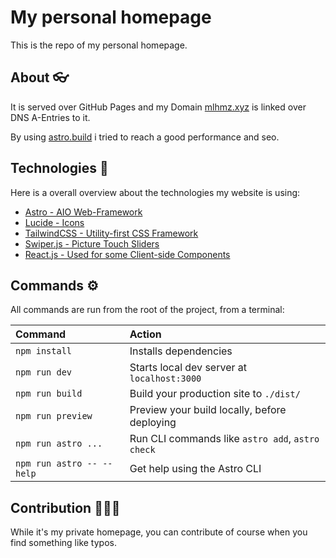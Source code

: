 # My personal homepage

This is the repo of my personal homepage.

## About 👓

It is served over GitHub Pages and my Domain [mlhmz.xyz](https://mlhmz.xyz) is linked over DNS A-Entries to it.

By using [astro.build](https://astro.build) i tried to reach a good performance and seo.

## Technologies 🚀

Here is a overall overview about the technologies my website is using:

* [Astro - AIO Web-Framework](https://astro.build)
* [Lucide - Icons](https://lucide.dev)
* [TailwindCSS - Utility-first CSS Framework](https://tailwindcss.com/)
* [Swiper.js - Picture Touch Sliders](https://swiperjs.com/)
* [React.js - Used for some Client-side Components](https://react.dev)

## Commands ⚙

All commands are run from the root of the project, from a terminal:

| Command                   | Action                                           |
| :------------------------ | :----------------------------------------------- |
| `npm install`             | Installs dependencies                            |
| `npm run dev`             | Starts local dev server at `localhost:3000`      |
| `npm run build`           | Build your production site to `./dist/`          |
| `npm run preview`         | Preview your build locally, before deploying     |
| `npm run astro ...`       | Run CLI commands like `astro add`, `astro check` |
| `npm run astro -- --help` | Get help using the Astro CLI                     |

## Contribution 👩🏻‍💻

While it's my private homepage, you can contribute of course when you find something like typos. 

